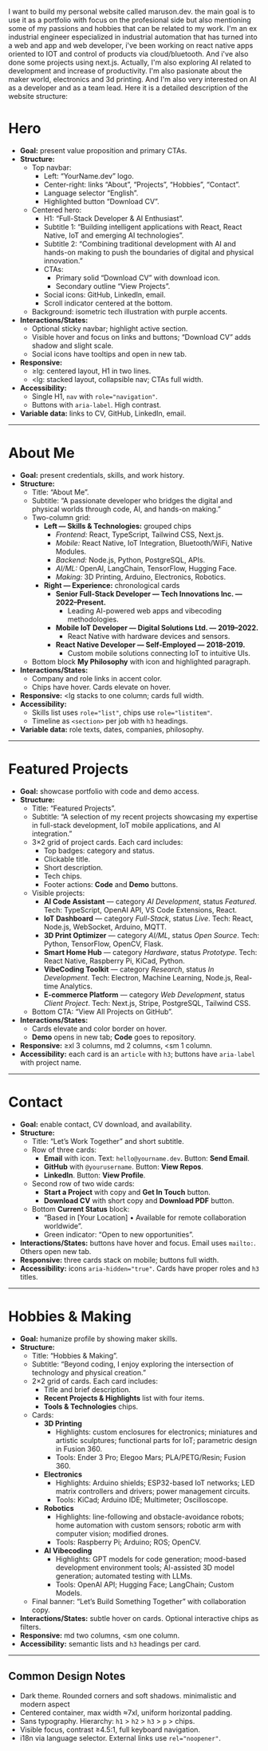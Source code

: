 I want to build my personal website called maruson.dev. the main goal is to use it as a portfolio with focus on the profesional side but also mentioning some of my passions and hobbies that can be related to my work. I'm an ex industrial engineer especialized in industrial automation that has turned into a web and app and web developer, i've been working on react native apps oriented to IOT and control of products via cloud/bluetooth. And i've also done some projects using next.js. Actually, I'm also exploring AI related to development and increase of productivity.
I'm also pasionate about the maker world, electronics and 3d printing. And I'm also very interested on AI as a developer and as a team lead.
 Here it is a detailed description of the website structure: 

# Hero

- **Goal:** present value proposition and primary CTAs.
- **Structure:**
  - Top navbar:
    - Left: “YourName.dev” logo.
    - Center-right: links “About”, “Projects”, “Hobbies”, “Contact”.
    - Language selector “English”.
    - Highlighted button “Download CV”.
  - Centered hero:
    - H1: “Full-Stack Developer & AI Enthusiast”.
    - Subtitle 1: “Building intelligent applications with React, React Native, IoT and emerging AI technologies”.
    - Subtitle 2: “Combining traditional development with AI and hands-on making to push the boundaries of digital and physical innovation.”
    - CTAs:
      - Primary solid “Download CV” with download icon.
      - Secondary outline “View Projects”.
    - Social icons: GitHub, LinkedIn, email.
    - Scroll indicator centered at the bottom.
  - Background: isometric tech illustration with purple accents.
- **Interactions/States:**
  - Optional sticky navbar; highlight active section.
  - Visible hover and focus on links and buttons; “Download CV” adds shadow and slight scale.
  - Social icons have tooltips and open in new tab.
- **Responsive:**
  - ≥lg: centered layout, H1 in two lines.
  - <lg: stacked layout, collapsible nav; CTAs full width.
- **Accessibility:**
  - Single H1, `nav` with `role="navigation"`.
  - Buttons with `aria-label`. High contrast.
- **Variable data:** links to CV, GitHub, LinkedIn, email.

---

# About Me

- **Goal:** present credentials, skills, and work history.
- **Structure:**
  - Title: “About Me”.
  - Subtitle: “A passionate developer who bridges the digital and physical worlds through code, AI, and hands-on making.”
  - Two-column grid:
    - **Left — Skills & Technologies:** grouped chips
      - *Frontend:* React, TypeScript, Tailwind CSS, Next.js.
      - *Mobile:* React Native, IoT Integration, Bluetooth/WiFi, Native Modules.
      - *Backend:* Node.js, Python, PostgreSQL, APIs.
      - *AI/ML:* OpenAI, LangChain, TensorFlow, Hugging Face.
      - *Making:* 3D Printing, Arduino, Electronics, Robotics.
    - **Right — Experience:** chronological cards
      - **Senior Full-Stack Developer — Tech Innovations Inc. — 2022–Present.**
        - Leading AI-powered web apps and vibecoding methodologies.
      - **Mobile IoT Developer — Digital Solutions Ltd. — 2019–2022.**
        - React Native with hardware devices and sensors.
      - **React Native Developer — Self-Employed — 2018–2019.**
        - Custom mobile solutions connecting IoT to intuitive UIs.
  - Bottom block **My Philosophy** with icon and highlighted paragraph.
- **Interactions/States:**
  - Company and role links in accent color.
  - Chips have hover. Cards elevate on hover.
- **Responsive:** <lg stacks to one column; cards full width.
- **Accessibility:**
  - Skills list uses `role="list"`, chips use `role="listitem"`.
  - Timeline as `<section>` per job with `h3` headings.
- **Variable data:** role texts, dates, companies, philosophy.

---

# Featured Projects

- **Goal:** showcase portfolio with code and demo access.
- **Structure:**
  - Title: “Featured Projects”.
  - Subtitle: “A selection of my recent projects showcasing my expertise in full-stack development, IoT mobile applications, and AI integration.”
  - 3×2 grid of project cards. Each card includes:
    - Top badges: category and status.
    - Clickable title.
    - Short description.
    - Tech chips.
    - Footer actions: **Code** and **Demo** buttons.
  - Visible projects:
    - **AI Code Assistant** — category *AI Development*, status *Featured*. Tech: TypeScript, OpenAI API, VS Code Extensions, React.
    - **IoT Dashboard** — category *Full-Stack*, status *Live*. Tech: React, Node.js, WebSocket, Arduino, MQTT.
    - **3D Print Optimizer** — category *AI/ML*, status *Open Source*. Tech: Python, TensorFlow, OpenCV, Flask.
    - **Smart Home Hub** — category *Hardware*, status *Prototype*. Tech: React Native, Raspberry Pi, KiCad, Python.
    - **VibeCoding Toolkit** — category *Research*, status *In Development*. Tech: Electron, Machine Learning, Node.js, Real-time Analytics.
    - **E-commerce Platform** — category *Web Development*, status *Client Project*. Tech: Next.js, Stripe, PostgreSQL, Tailwind CSS.
  - Bottom CTA: “View All Projects on GitHub”.
- **Interactions/States:**
  - Cards elevate and color border on hover.
  - **Demo** opens in new tab; **Code** goes to repository.
- **Responsive:** ≥xl 3 columns, md 2 columns, <sm 1 column.
- **Accessibility:** each card is an `article` with `h3`; buttons have `aria-label` with project name.

---

# Contact

- **Goal:** enable contact, CV download, and availability.
- **Structure:**
  - Title: “Let’s Work Together” and short subtitle.
  - Row of three cards:
    - **Email** with icon. Text: `hello@yourname.dev`. Button: **Send Email**.
    - **GitHub** with `@yourusername`. Button: **View Repos**.
    - **LinkedIn**. Button: **View Profile**.
  - Second row of two wide cards:
    - **Start a Project** with copy and **Get In Touch** button.
    - **Download CV** with short copy and **Download PDF** button.
  - Bottom **Current Status** block:
    - “Based in [Your Location] • Available for remote collaboration worldwide”.
    - Green indicator: “Open to new opportunities”.
- **Interactions/States:** buttons have hover and focus. Email uses `mailto:`. Others open new tab.
- **Responsive:** three cards stack on mobile; buttons full width.
- **Accessibility:** icons `aria-hidden="true"`. Cards have proper roles and `h3` titles.

---

# Hobbies & Making

- **Goal:** humanize profile by showing maker skills.
- **Structure:**
  - Title: “Hobbies & Making”.
  - Subtitle: “Beyond coding, I enjoy exploring the intersection of technology and physical creation.”
  - 2×2 grid of cards. Each card includes:
    - Title and brief description.
    - **Recent Projects & Highlights** list with four items.
    - **Tools & Technologies** chips.
  - Cards:
    - **3D Printing**
      - Highlights: custom enclosures for electronics; miniatures and artistic sculptures; functional parts for IoT; parametric design in Fusion 360.
      - Tools: Ender 3 Pro; Elegoo Mars; PLA/PETG/Resin; Fusion 360.
    - **Electronics**
      - Highlights: Arduino shields; ESP32-based IoT networks; LED matrix controllers and drivers; power management circuits.
      - Tools: KiCad; Arduino IDE; Multimeter; Oscilloscope.
    - **Robotics**
      - Highlights: line-following and obstacle-avoidance robots; home automation with custom sensors; robotic arm with computer vision; modified drones.
      - Tools: Raspberry Pi; Arduino; ROS; OpenCV.
    - **AI Vibecoding**
      - Highlights: GPT models for code generation; mood-based development environment tools; AI-assisted 3D model generation; automated testing with LLMs.
      - Tools: OpenAI API; Hugging Face; LangChain; Custom Models.
  - Final banner: “Let’s Build Something Together” with collaboration copy.
- **Interactions/States:** subtle hover on cards. Optional interactive chips as filters.
- **Responsive:** md two columns, <sm one column.
- **Accessibility:** semantic lists and `h3` headings per card.

---

## Common Design Notes

- Dark theme. Rounded corners and soft shadows. minimalistic and modern aspect
- Centered container, max width ≈7xl, uniform horizontal padding.
- Sans typography. Hierarchy: `h1` > `h2` > `h3` > `p` > chips.
- Visible focus, contrast ≥4.5:1, full keyboard navigation.
- i18n via language selector. External links use `rel="noopener"`.

